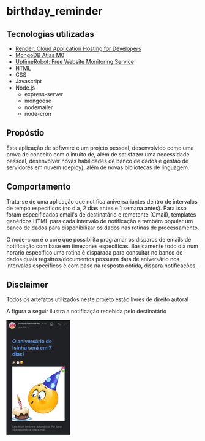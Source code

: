 # birthday_reminder

## Tecnologias utilizadas
-  [Render: Cloud Application Hosting for Developers](https://render.com/)
- [MongoDB Atlas M0](https://mongodb.com/)
- [UptimeRobot: Free Website Monitoring Service](https://uptimerobot.com/website-monitoring/)
- HTML
- CSS
- Javascript
- Node.js
    - express-server
    - mongoose
    - nodemailer
    - node-cron

## Propóstio

Esta aplicação de software é um projeto pessoal, desenvolvido como uma prova de conceito com o intuito de, além de satisfazer uma necessidade pessoal, desenvolver novas habilidades de banco de dados e gestão de servidores em nuvem (deploy), além de novas bibliotecas de linguagem.

## Comportamento

Trata-se de uma aplicação que notifica aniversariantes dentro de intervalos de tempo especificos (no dia, 2 dias antes e 1 semana antes).
Para isso foram especificados email's de destinatário e remetente (Gmail), templates genéricos HTML para cada intervalo de notificação e também popular um banco de dados para disponibilizar os dados nas rotinas de processamento.

O node-cron é o core que possibilita programar os disparos de emails de notificação com base em timezones específicas.
Basicamente todo dia num horario especifico uma rotina é disparada para consultar no banco de dados quais regsitros/documentos possuem data de aniversário nos intervalos especificos e com base na resposta obtida, dispara notificações.

## Disclaimer

Todos os artefatos utilizados neste projeto estão livres de direito autoral

A figura a seguir ilustra a notificação recebida pelo destinatário

![exemplo](./figures/IMG_7440.png)

